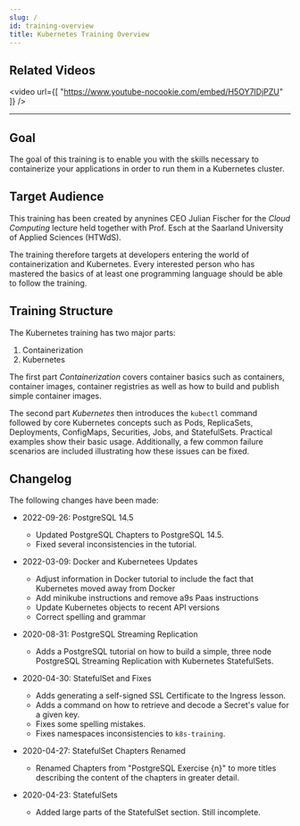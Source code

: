 ```yaml
---
slug: /
id: training-overview
title: Kubernetes Training Overview
---
```


## Related Videos
<video
  url={[
    "https://www.youtube-nocookie.com/embed/H5OY7IDjPZU"
  ]}
/>

---
## Goal

The goal of this training is to enable you with the skills necessary to containerize your applications in order to run them in a Kubernetes cluster.

## Target Audience

This training has been created by anynines CEO Julian Fischer for the *Cloud Computing* lecture held together with Prof. Esch at the Saarland University of Applied Sciences (HTWdS).

The training therefore targets at developers entering the world of containerization and Kubernetes. Every interested person who has mastered the basics of at least one programming language should be able to follow the training.

## Training Structure

The Kubernetes training has two major parts:

1. Containerization
2. Kubernetes

The first part *Containerization* covers container basics such as containers, container images, container registries as well as how to build and publish simple container images.

The second part *Kubernetes* then introduces the `kubectl` command followed by core Kubernetes concepts such as Pods, ReplicaSets, Deployments, ConfigMaps, Securities, Jobs, and StatefulSets. Practical examples show their basic usage. Additionally, a few common failure scenarios are included illustrating how these issues can be fixed.

## Changelog

The following changes have been made:

* 2022-09-26: PostgreSQL 14.5
    * Updated PostgreSQL Chapters to PostgreSQL 14.5.
    * Fixed several inconsistencies in the tutorial.

* 2022-03-09: Docker and Kubernetees Updates

    * Adjust information in Docker tutorial to include the fact that Kubernetes moved
    away from Docker
    * Add minikube instructions and remove a9s Paas instructions
    * Update Kubernetes objects to recent API versions
    * Correct spelling and grammar

* 2020-08-31: PostgreSQL Streaming Replication

    * Adds a PostgreSQL tutorial on how to build a simple, three node PostgreSQL Streaming Replication with Kubernetes StatefulSets.

* 2020-04-30: StatefulSet and Fixes

    * Adds generating a self-signed SSL Certificate to the Ingress lesson.
    * Adds a command on how to retrieve and decode a Secret's value for a given key.
    * Fixes some spelling mistakes.
    * Fixes namespaces inconsistencies to `k8s-training`.

* 2020-04-27: StatefulSet Chapters Renamed

    * Renamed Chapters from "PostgreSQL Exercise {n}" to more titles describing the content of the chapters in greater detail.

* 2020-04-23: StatefulSets

    * Added large parts of the StatefulSet section. Still incomplete.